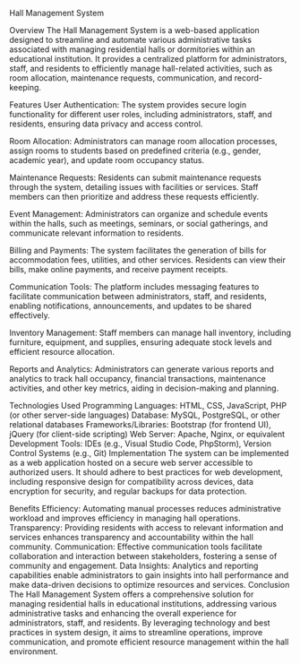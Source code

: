 
Hall Management System

Overview
The Hall Management System is a web-based application designed to streamline and automate various administrative tasks associated with managing residential halls or dormitories within an educational institution. It provides a centralized platform for administrators, staff, and residents to efficiently manage hall-related activities, such as room allocation, maintenance requests, communication, and record-keeping.

Features
User Authentication: The system provides secure login functionality for different user roles, including administrators, staff, and residents, ensuring data privacy and access control.

Room Allocation: Administrators can manage room allocation processes, assign rooms to students based on predefined criteria (e.g., gender, academic year), and update room occupancy status.

Maintenance Requests: Residents can submit maintenance requests through the system, detailing issues with facilities or services. Staff members can then prioritize and address these requests efficiently.

Event Management: Administrators can organize and schedule events within the halls, such as meetings, seminars, or social gatherings, and communicate relevant information to residents.

Billing and Payments: The system facilitates the generation of bills for accommodation fees, utilities, and other services. Residents can view their bills, make online payments, and receive payment receipts.

Communication Tools: The platform includes messaging features to facilitate communication between administrators, staff, and residents, enabling notifications, announcements, and updates to be shared effectively.

Inventory Management: Staff members can manage hall inventory, including furniture, equipment, and supplies, ensuring adequate stock levels and efficient resource allocation.

Reports and Analytics: Administrators can generate various reports and analytics to track hall occupancy, financial transactions, maintenance activities, and other key metrics, aiding in decision-making and planning.

Technologies Used
Programming Languages: HTML, CSS, JavaScript, PHP (or other server-side languages)
Database: MySQL, PostgreSQL, or other relational databases
Frameworks/Libraries: Bootstrap (for frontend UI), jQuery (for client-side scripting)
Web Server: Apache, Nginx, or equivalent
Development Tools: IDEs (e.g., Visual Studio Code, PhpStorm), Version Control Systems (e.g., Git)
Implementation
The system can be implemented as a web application hosted on a secure web server accessible to authorized users. It should adhere to best practices for web development, including responsive design for compatibility across devices, data encryption for security, and regular backups for data protection.

Benefits
Efficiency: Automating manual processes reduces administrative workload and improves efficiency in managing hall operations.
Transparency: Providing residents with access to relevant information and services enhances transparency and accountability within the hall community.
Communication: Effective communication tools facilitate collaboration and interaction between stakeholders, fostering a sense of community and engagement.
Data Insights: Analytics and reporting capabilities enable administrators to gain insights into hall performance and make data-driven decisions to optimize resources and services.
Conclusion
The Hall Management System offers a comprehensive solution for managing residential halls in educational institutions, addressing various administrative tasks and enhancing the overall experience for administrators, staff, and residents. By leveraging technology and best practices in system design, it aims to streamline operations, improve communication, and promote efficient resource management within the hall environment.
